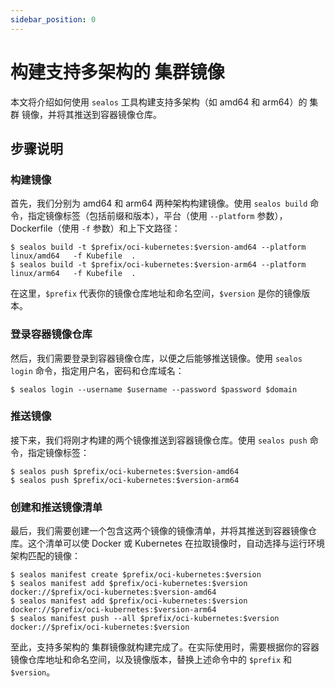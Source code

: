 ```yaml
---
sidebar_position: 0
---
```


# 构建支持多架构的 集群镜像

本文将介绍如何使用 `sealos` 工具构建支持多架构（如 amd64 和 arm64）的 集群 镜像，并将其推送到容器镜像仓库。

## 步骤说明

### 构建镜像

首先，我们分别为 amd64 和 arm64 两种架构构建镜像。使用 `sealos build` 命令，指定镜像标签（包括前缀和版本），平台（使用 `--platform` 参数），Dockerfile（使用 `-f` 参数）和上下文路径：

```shell
$ sealos build -t $prefix/oci-kubernetes:$version-amd64 --platform linux/amd64   -f Kubefile  .
$ sealos build -t $prefix/oci-kubernetes:$version-arm64 --platform linux/arm64   -f Kubefile  .
```

在这里，`$prefix` 代表你的镜像仓库地址和命名空间，`$version` 是你的镜像版本。

### 登录容器镜像仓库

然后，我们需要登录到容器镜像仓库，以便之后能够推送镜像。使用 `sealos login` 命令，指定用户名，密码和仓库域名：

```shell
$ sealos login --username $username --password $password $domain
```

### 推送镜像

接下来，我们将刚才构建的两个镜像推送到容器镜像仓库。使用 `sealos push` 命令，指定镜像标签：

```shell
$ sealos push $prefix/oci-kubernetes:$version-amd64
$ sealos push $prefix/oci-kubernetes:$version-arm64
```

### 创建和推送镜像清单

最后，我们需要创建一个包含这两个镜像的镜像清单，并将其推送到容器镜像仓库。这个清单可以使 Docker 或 Kubernetes 在拉取镜像时，自动选择与运行环境架构匹配的镜像：

```shell
$ sealos manifest create $prefix/oci-kubernetes:$version
$ sealos manifest add $prefix/oci-kubernetes:$version docker://$prefix/oci-kubernetes:$version-amd64
$ sealos manifest add $prefix/oci-kubernetes:$version docker://$prefix/oci-kubernetes:$version-arm64
$ sealos manifest push --all $prefix/oci-kubernetes:$version docker://$prefix/oci-kubernetes:$version
```

至此，支持多架构的 集群镜像就构建完成了。在实际使用时，需要根据你的容器镜像仓库地址和命名空间，以及镜像版本，替换上述命令中的 `$prefix` 和 `$version`。